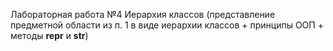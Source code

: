 Лабораторная работа №4
Иерархия классов (представление предметной области из п. 1 в виде иерархии классов + принципы ООП + методы __repr__ и __str__)
